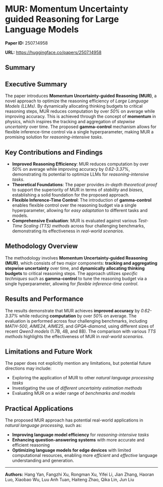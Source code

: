 # MUR: Momentum Uncertainty guided Reasoning for Large Language Models

**Paper ID:** 2507.14958

**URL:** https://huggingface.co/papers/2507.14958

## Summary

## Executive Summary
The paper introduces **Momentum Uncertainty-guided Reasoning (MUR)**, a novel approach to optimize the reasoning efficiency of *Large Language Models (LLMs)*. By dynamically allocating thinking budgets to critical reasoning steps, MUR reduces computation by over *50%* on average while improving accuracy. This is achieved through the concept of **momentum** in physics, which inspires the tracking and aggregation of *stepwise uncertainty* over time. The proposed **gamma-control** mechanism allows for flexible inference-time control via a single hyperparameter, making MUR a promising solution for *reasoning-intensive tasks*.

## Key Contributions and Findings
* **Improved Reasoning Efficiency**: MUR reduces computation by over *50%* on average while improving accuracy by *0.62-3.37%*, demonstrating its potential to optimize LLMs for *reasoning-intensive tasks*.
* **Theoretical Foundations**: The paper provides *in-depth theoretical proof* to support the superiority of MUR in terms of *stability* and *biases*, establishing a solid foundation for the proposed approach.
* **Flexible Inference-Time Control**: The introduction of **gamma-control** enables flexible control over the reasoning budget via a single hyperparameter, allowing for *easy adaptation* to different tasks and models.
* **Comprehensive Evaluation**: MUR is evaluated against various *Test-Time Scaling (TTS) methods* across four challenging benchmarks, demonstrating its effectiveness in *real-world scenarios*.

## Methodology Overview
The methodology involves **Momentum Uncertainty-guided Reasoning (MUR)**, which consists of two major components: **tracking and aggregating stepwise uncertainty** over time, and **dynamically allocating thinking budgets** to critical reasoning steps. The approach utilizes *specific techniques* such as **gamma-control** to tune the reasoning budget via a single hyperparameter, allowing for *flexible inference-time control*.

## Results and Performance
The results demonstrate that MUR achieves **improved accuracy** by *0.62-3.37%* while reducing **computation** by over *50%* on average. The evaluation is performed across four challenging benchmarks, including *MATH-500*, *AIME24*, *AIME25*, and *GPQA-diamond*, using different sizes of recent *Qwen3 models* (1.7B, 4B, and 8B). The comparison with various *TTS methods* highlights the effectiveness of MUR in *real-world scenarios*.

## Limitations and Future Work
The paper does not explicitly mention any limitations, but potential future directions may include:
* Exploring the application of MUR to other *natural language processing tasks*
* Investigating the use of *different uncertainty estimation methods*
* Evaluating MUR on a wider range of *benchmarks and models*

## Practical Applications
The proposed MUR approach has potential real-world applications in *natural language processing*, such as:
* **Improving language model efficiency** for *reasoning-intensive tasks*
* **Enhancing question-answering systems** with more accurate and efficient reasoning
* **Optimizing language models for edge devices** with limited computational resources, enabling more *efficient* and *effective* language understanding and generation.

---

**Authors:** Hang Yan, Fangzhi Xu, Rongman Xu, Yifei Li, Jian Zhang, Haoran Luo, Xiaobao Wu, Luu Anh Tuan, Haiteng Zhao, Qika Lin, Jun Liu
